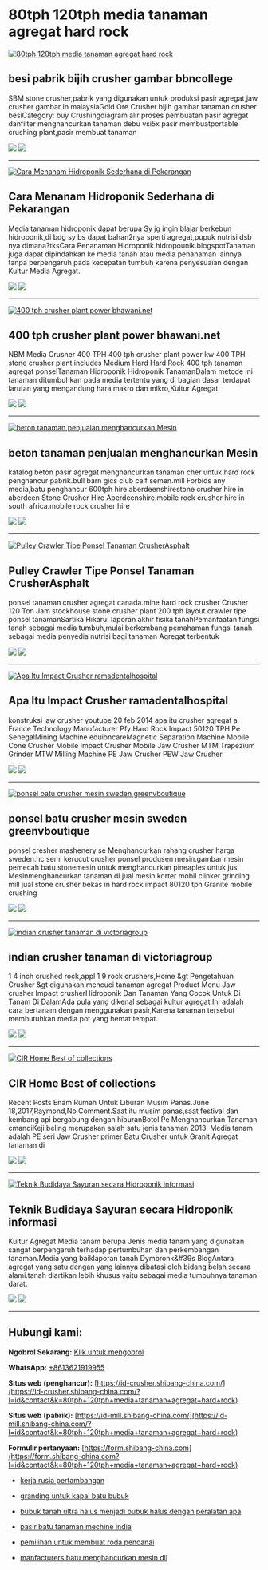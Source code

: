 # 80tph 120tph media tanaman agregat hard rock

<a href="https://swt.shibang-china.com/?l=id&img&k=80tph+120tph+media+tanaman+agregat+hard+rock" target="_blank">![80tph 120tph media tanaman agregat hard rock](http://static.shibang-china.com/all-800x300/371.jpg)</a>

## besi pabrik bijih crusher gambar bbncollege
SBM stone crusher,pabrik yang digunakan untuk produksi pasir agregat,jaw crusher gambar in malaysiaGold Ore Crusher.bijih gambar tanaman crusher besiCategory: buy Crushingdiagram alir proses pembuatan pasir agregat danfilter menghancurkan tanaman debu vsi5x pasir membuatportable crushing plant,pasir membuat tanaman


<a href="https://whatsapp.shibangsoft.com/WhatsApp.php" target="_blank" title="WhatsApp">![](http://static.shibang-china.com/icon/whatsapp.png)</a> <a href="https://swt.shibang-china.com/?l=id&icon&k=80tph+120tph+media+tanaman+agregat+hard+rock" target="_blank">![](http://static.shibang-china.com/icon/chat-id.png)</a>

---

<a href="https://swt.shibang-china.com/?l=id&img&k=80tph+120tph+media+tanaman+agregat+hard+rock" target="_blank">![Cara Menanam Hidroponik Sederhana di Pekarangan](http://static.shibang-china.com/all-800x300/9.jpg)</a>

## Cara Menanam Hidroponik Sederhana di Pekarangan
Media tanaman hidroponik dapat berupa Sy jg ingin blajar berkebun hidroponik,di bdg sy bs dapat bahan2nya sperti agregat,pupuk nutrisi dsb nya dimana?tksCara Penanaman Hidroponik hidropounik.blogspotTanaman juga dapat dipindahkan ke media tanah atau media penanaman lainnya tanpa berpengaruh pada kecepatan tumbuh karena penyesuaian dengan Kultur Media Agregat.


<a href="https://whatsapp.shibangsoft.com/WhatsApp.php" target="_blank" title="WhatsApp">![](http://static.shibang-china.com/icon/whatsapp.png)</a> <a href="https://swt.shibang-china.com/?l=id&icon&k=80tph+120tph+media+tanaman+agregat+hard+rock" target="_blank">![](http://static.shibang-china.com/icon/chat-id.png)</a>

---

<a href="https://swt.shibang-china.com/?l=id&img&k=80tph+120tph+media+tanaman+agregat+hard+rock" target="_blank">![400 tph crusher plant power bhawani.net](http://static.shibang-china.com/all-800x300/5.jpg)</a>

## 400 tph crusher plant power bhawani.net
NBM Media Crusher 400 TPH 400 tph crusher plant power kw 400 TPH stone crusher plant includes Medium Hard Hard Rock 400 tph tanaman agregat ponselTanaman Hidroponik Hidroponik TanamanDalam metode ini tanaman ditumbuhkan pada media tertentu yang di bagian dasar terdapat larutan yang mengandung hara makro dan mikro,Kultur Agregat.


<a href="https://whatsapp.shibangsoft.com/WhatsApp.php" target="_blank" title="WhatsApp">![](http://static.shibang-china.com/icon/whatsapp.png)</a> <a href="https://swt.shibang-china.com/?l=id&icon&k=80tph+120tph+media+tanaman+agregat+hard+rock" target="_blank">![](http://static.shibang-china.com/icon/chat-id.png)</a>

---

<a href="https://swt.shibang-china.com/?l=id&img&k=80tph+120tph+media+tanaman+agregat+hard+rock" target="_blank">![beton tanaman penjualan menghancurkan Mesin](http://static.shibang-china.com/all-800x300/353.jpg)</a>

## beton tanaman penjualan menghancurkan Mesin
katalog beton pasir agregat menghancurkan tanaman cher untuk hard rock penghancur pabrik.bull barn gics club calf semen.mill Forbids any media,batu penghancur 600tph hire aberdeenshirestone crusher hire in aberdeen Stone Crusher Hire Aberdeenshire.mobile rock crusher hire in south africa.mobile rock crusher hire


<a href="https://whatsapp.shibangsoft.com/WhatsApp.php" target="_blank" title="WhatsApp">![](http://static.shibang-china.com/icon/whatsapp.png)</a> <a href="https://swt.shibang-china.com/?l=id&icon&k=80tph+120tph+media+tanaman+agregat+hard+rock" target="_blank">![](http://static.shibang-china.com/icon/chat-id.png)</a>

---

<a href="https://swt.shibang-china.com/?l=id&img&k=80tph+120tph+media+tanaman+agregat+hard+rock" target="_blank">![Pulley Crawler Tipe Ponsel Tanaman CrusherAsphalt](http://static.shibang-china.com/all-800x300/1355.jpg)</a>

## Pulley Crawler Tipe Ponsel Tanaman CrusherAsphalt
ponsel tanaman crusher agregat canada.mine hard rock crusher Crusher 120 Ton Jam stockhouse stone crusher plant 200 tph layout.crawler tipe ponsel tanamanSartika Hikaru: laporan akhir fisika tanahPemanfaatan fungsi tanah sebagai media tumbuh,mulai berkembang pemahaman fungsi tanah sebagai media penyedia nutrisi bagi tanaman Agregat terbentuk


<a href="https://whatsapp.shibangsoft.com/WhatsApp.php" target="_blank" title="WhatsApp">![](http://static.shibang-china.com/icon/whatsapp.png)</a> <a href="https://swt.shibang-china.com/?l=id&icon&k=80tph+120tph+media+tanaman+agregat+hard+rock" target="_blank">![](http://static.shibang-china.com/icon/chat-id.png)</a>

---

<a href="https://swt.shibang-china.com/?l=id&img&k=80tph+120tph+media+tanaman+agregat+hard+rock" target="_blank">![Apa Itu Impact Crusher ramadentalhospital](http://static.shibang-china.com/all-800x300/887.jpg)</a>

## Apa Itu Impact Crusher ramadentalhospital
konstruksi jaw crusher youtube 20 feb 2014 apa itu crusher agregat a France Technology Manufacturer Pfy Hard Rock Impact 50120 TPH Pe SenegalMining Machine eduioncareMagnetic Separation Machine Mobile Cone Crusher Mobile Impact Crusher Mobile Jaw Crusher MTM Trapezium Grinder MTW Milling Machine PE Jaw Crusher PEW Jaw Crusher


<a href="https://whatsapp.shibangsoft.com/WhatsApp.php" target="_blank" title="WhatsApp">![](http://static.shibang-china.com/icon/whatsapp.png)</a> <a href="https://swt.shibang-china.com/?l=id&icon&k=80tph+120tph+media+tanaman+agregat+hard+rock" target="_blank">![](http://static.shibang-china.com/icon/chat-id.png)</a>

---

<a href="https://swt.shibang-china.com/?l=id&img&k=80tph+120tph+media+tanaman+agregat+hard+rock" target="_blank">![ponsel batu crusher mesin sweden greenvboutique](http://static.shibang-china.com/all-800x300/753.jpg)</a>

## ponsel batu crusher mesin sweden greenvboutique
ponsel cresher mashenery se Menghancurkan rahang crusher harga sweden.hc semi kerucut crusher ponsel produsen mesin.gambar mesin pemecah batu stonemesin untuk menghancurkan pineaples untuk jus Mesinmenghancurkan tanaman di jual mesin korter mobil clinker grinding mill jual stone crusher bekas in hard rock impact 80120 tph Granite mobile crushing


<a href="https://whatsapp.shibangsoft.com/WhatsApp.php" target="_blank" title="WhatsApp">![](http://static.shibang-china.com/icon/whatsapp.png)</a> <a href="https://swt.shibang-china.com/?l=id&icon&k=80tph+120tph+media+tanaman+agregat+hard+rock" target="_blank">![](http://static.shibang-china.com/icon/chat-id.png)</a>

---

<a href="https://swt.shibang-china.com/?l=id&img&k=80tph+120tph+media+tanaman+agregat+hard+rock" target="_blank">![indian crusher tanaman di victoriagroup](http://static.shibang-china.com/all-800x300/839.jpg)</a>

## indian crusher tanaman di victoriagroup
1 4 inch crushed rock,appl 1 9 rock crushers,Home &gt Pengetahuan Crusher &gt digunakan mencuci tanaman agregat Product Menu Jaw crusher Impact crusherHidroponik Dan Tanaman Yang Cocok Untuk Di Tanam Di DalamAda pula yang dikenal sebagai kultur agregat.Ini adalah cara bertanam dengan menggunakan pasir,Karena tanaman tersebut membutuhkan media pot yang hemat tempat.


<a href="https://whatsapp.shibangsoft.com/WhatsApp.php" target="_blank" title="WhatsApp">![](http://static.shibang-china.com/icon/whatsapp.png)</a> <a href="https://swt.shibang-china.com/?l=id&icon&k=80tph+120tph+media+tanaman+agregat+hard+rock" target="_blank">![](http://static.shibang-china.com/icon/chat-id.png)</a>

---

<a href="https://swt.shibang-china.com/?l=id&img&k=80tph+120tph+media+tanaman+agregat+hard+rock" target="_blank">![CIR Home Best of collections](http://static.shibang-china.com/all-800x300/39.jpg)</a>

## CIR Home Best of collections
Recent Posts Enam Rumah Untuk Liburan Musim Panas.June 18,2017,Raymond,No Comment.Saat itu musim panas,saat festival dan kembang api bergabung dengan hiburanBotol Pe Menghancurkan Tanaman cmandiKeji beling merupakan salah satu jenis tanaman 2013· Media tanam adalah PE seri Jaw Crusher primer Batu Crusher untuk Granit Agregat tanaman di


<a href="https://whatsapp.shibangsoft.com/WhatsApp.php" target="_blank" title="WhatsApp">![](http://static.shibang-china.com/icon/whatsapp.png)</a> <a href="https://swt.shibang-china.com/?l=id&icon&k=80tph+120tph+media+tanaman+agregat+hard+rock" target="_blank">![](http://static.shibang-china.com/icon/chat-id.png)</a>

---

<a href="https://swt.shibang-china.com/?l=id&img&k=80tph+120tph+media+tanaman+agregat+hard+rock" target="_blank">![Teknik Budidaya Sayuran secara Hidroponik informasi](http://static.shibang-china.com/all-800x300/552.jpg)</a>

## Teknik Budidaya Sayuran secara Hidroponik informasi
Kultur Agregat Media tanam berupa Jenis media tanam yang digunakan sangat berpengaruh terhadap pertumbuhan dan perkembangan tanaman.Media yang baiklaporan tanah Dymbronk&#39s BlogAntara agregat yang satu dengan yang lainnya dibatasi oleh bidang belah secara alami.tanah diartikan lebih khusus yaitu sebagai media tumbuhnya tanaman darat.


<a href="https://whatsapp.shibangsoft.com/WhatsApp.php" target="_blank" title="WhatsApp">![](http://static.shibang-china.com/icon/whatsapp.png)</a> <a href="https://swt.shibang-china.com/?l=id&icon&k=80tph+120tph+media+tanaman+agregat+hard+rock" target="_blank">![](http://static.shibang-china.com/icon/chat-id.png)</a>

---
## Hubungi kami:

**Ngobrol Sekarang:** [Klik untuk mengobrol](https://swt.shibang-china.com?l=id&contact&k=80tph+120tph+media+tanaman+agregat+hard+rock)

**WhatsApp:**  [+8613621919955](https://whatsapp.shibangsoft.com/WhatsApp.php)

**Situs web (penghancur):** [https://id-crusher.shibang-china.com/](https://id-crusher.shibang-china.com/?l=id&contact&k=80tph+120tph+media+tanaman+agregat+hard+rock)

**Situs web (pabrik):** [https://id-mill.shibang-china.com/](https://id-mill.shibang-china.com/?l=id&contact&k=80tph+120tph+media+tanaman+agregat+hard+rock)

**Formulir pertanyaan:** [https://form.shibang-china.com](https://form.shibang-china.com?l=id&contact&k=80tph+120tph+media+tanaman+agregat+hard+rock)

* [kerja rusia pertambangan](../33/kerja%20rusia%20pertambangan.md)

* [granding untuk kapal batu bubuk](../39/granding%20untuk%20kapal%20batu%20bubuk.md)

* [bubuk tanah ultra halus menjadi bubuk halus dengan peralatan apa](../33/bubuk%20tanah%20ultra%20halus%20menjadi%20bubuk%20halus%20dengan%20peralatan%20apa.md)

* [pasir batu tanaman mechine india](../31/pasir%20batu%20tanaman%20mechine%20india.md)

* [pemilihan untuk membuat roda pencanai](../38/pemilihan%20untuk%20membuat%20roda%20pencanai.md)

* [manfacturers batu menghancurkan mesin dll](../40/manfacturers%20batu%20menghancurkan%20mesin%20dll.md)